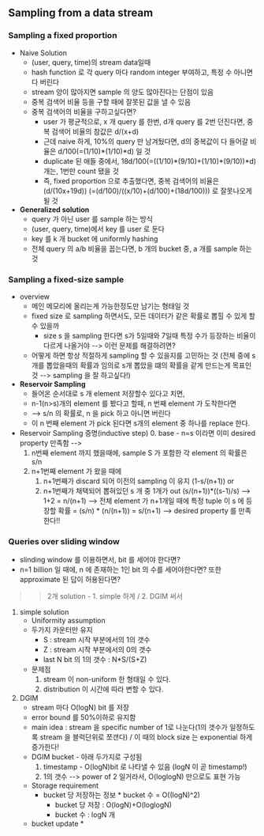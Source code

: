 ## Sampling from a data stream
### Sampling a fixed proportion
* Naive Solution
	* (user, query, time)의 stream data일때
	* hash function 로 각 query 마다 random integer 부여하고, 특정 수 아니면 다 버린다
	- stream 양이 많아지면 sample 의 양도 많아진다는 단점이 있음
	- 중복 검색어 비율 등을 구할 때에 잘못된 값을 낼 수 있음
	* 중복 검색어의 비율을 구하고싶다면?
		- user 가 평균적으로, x 개 query 를 한번, d개 query 를 2번 던진다면, 중복 검색어 비율의 참값은 d/(x+d)
		- 근데 naive 하게, 10%의 query 만 남겨뒀다면, d의 중복값이 다 들어갈 비율은 d/100(=(1/10)\*(1/10)\*d) 일 것
		- duplicate 된 애들 중에서, 18d/100(=((1/10)\*(9/10)+(1/10)\*(9/10))\*d)개는, 1번만 count 됐을 것
		- 즉, fixed proportion 으로 추출했다면, 중복 검색어의 비율은 (d/(10x+19d)) (=(d/100)/((x/10)+(d/100)+(18d/100))) 로 잘못나오게 될 것
* **Generalized solution**
	* query 가 아닌 user 를 sample 하는 방식
	* (user, query, time)에서 key 를 user 로 둔다
	* key 를 k 개 bucket 에 uniformly hashing
	* 전체 query 의 a/b 비율을 꼽는다면, b 개의 bucket 중, a 개를 sample 하는 것


### Sampling a fixed-size sample
* overview
	* 메인 메모리에 올리는게 가능한정도만 남기는 형태일 것
	* fixed size 로 sampling 하면서도, 모든 데이터가 같은 확률로 뽑힐 수 있게 할 수 있을까
		- size s 을 sampling 한다면 s가 5일때와 7일때 특정 수가 등장하는 비율이 다르게 나올거야 --> 이런 문제를 해결하려면?
	* 어떻게 하면 항상 적절하게 sampling 할 수 있을지를 고민하는 것 (전체 중에 s 개를 뽑았을때의 확률과 임의로 s개 뽑았을 떄의 확률을 같게 만드는게 목표인 것 --> sampling 을 잘 하고싶다!)
* **Reservoir Sampling**
	* 들어온 순서대로 s 개 element 저장할수 있다고 치면, 
	* n-1(n>s)개의 element 를 봤다고 할때, n 번째 element 가 도착한다면
	* --> s/n 의 확률로, n 을 pick 하고 아니면 버린다
	* 이 n 번째 element 가 pick 된다면 s개의 element 중 하나를 replace 한다.
* Reservoir Sampling 증명(inductive step)
	0. base
		- n=s 이라면 이미 desired property 만족함 --> 
	1. n번째 element 까지 했을때에, sample S 가 포함한 각 element 의 확률은 s/n
	2. n+1번째 element 가 왔을 때에
		1. n+1번째가 discard 되어 이전의 sampling 이 유지
			(1-s/(n+1))
		or
		2. n+1번째가 채택되어 뽑혀있던 s 개 중 1개가 out
			(s/(n+1))\*((s-1)/s)
		--> 1+2 = n/(n+1)
	--> 전체 element 가 n+1개일 때에 특정 tuple 이 s 에 등장할 확률 = (s/n) * (n/(n+1)) = s/(n+1)
 	--> desired property 를 만족한다!!

### Queries over sliding window
* slinding window 를 이용하면서, bit 를 세어야 한다면?
* n=1 billion 일 때에, n 에 존재하는 1인 bit 의 수를 세어야한다면? 또한 approximate 된 답이 허용된다면?
>> 2개 solution - 1. simple 하게 / 2. DGIM 써서
1. simple solution
	* Uniformity assumption
	* 두가지 카운터만 유지
		* S : stream 시작 부분에서의 1의 갯수
		* Z : stream 시작 부분에서의 0의 갯수
		* last N bit 의 1의 갯수 : N\*S/(S+Z)
	* 문제점
		1. stream 이 non-uniform 한 형태일 수 있다.
		2. distribution 이 시간에 따라 변할 수 있다.
2. DGIM
	* stream 마다 O(logN) bit 를 저장
	* error bound 를 50%이하로 유지함
	* main idea : stream 을 specific number of 1로 나눈다(1의 갯수가 일정하도록 stream 을 블럭단위로 쪼갠다) / 이 때의 block size 는 exponential 하게 증가한다!
	* DGIM bucket - 아래 두가지로 구성됨
		1. timestamp - O(logN)bit 로 나타낼 수 있음 (logN 이 곧 timestamp!)
		2. 1의 갯수 --> power of 2 일거라서, O(loglogN) 만으로도 표현 가능
	* Storage requirement
		* bucket 당 저장하는 정보 * bucket 수 = O((logN)^2)
			* bucket 당 저장 : O(logN)+O(loglogN)
			* bucket 수 : logN 개
	* bucket update
		* 

